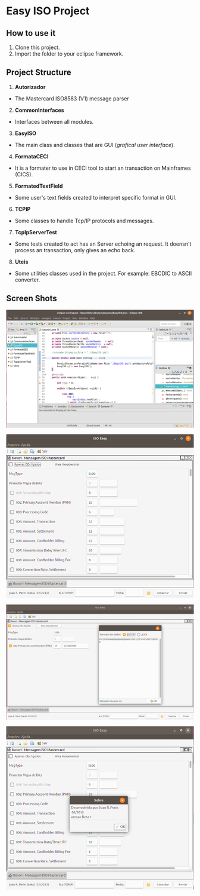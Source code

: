 # Easy ISO Project

## How to use it

1. Clone this project.
2. Import the folder to your eclipse framework.

## Project Structure
1. **Autorizador**  

* The Mastercard ISO8583 (V1) message parser  

2. **CommonInterfaces**  

* Interfaces between all modules.  

3. **EasyISO**  

* The main class and classes that are GUI (_grafical user interface_).  

4. **FormataCECI**  

* It is a formater to use in CECI tool to start an transaction on Mainframes (CICS).  

5. **FormatedTextField**

* Some user's text fields created to interpret specific format in GUI.  

6. **TCPIP**

* Some classes to handle Tcp/IP protocols and messages.  

7. **TcpIpServerTest**

* Some tests created to act has an Server echoing an request. It doensn't process an transaction, only gives an echo back.  

8. **Uteis**

* Some utilities classes used in the project. For example: EBCDIC to ASCII converter.  


## Screen Shots

![easy iso 0](https://raw.githubusercontent.com/jrperin/easy_iso/master/Docs/screenshots/0_eclipse_project_structure.png)

![easy iso 1](https://raw.githubusercontent.com/jrperin/easy_iso/master/Docs/screenshots/4_easyiso.png)

![easy iso 2](https://raw.githubusercontent.com/jrperin/easy_iso/master/Docs/screenshots/6_easyiso.png)

![easy iso 3](https://raw.githubusercontent.com/jrperin/easy_iso/master/Docs/screenshots/5_easyiso.png)






